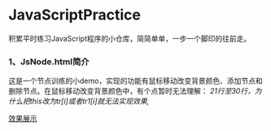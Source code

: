# JavaScriptPractice
积累平时练习JavaScript程序的小仓库，简简单单，一步一个脚印的往前走。

### 1、JsNode.html简介
这是一个节点训练的小demo，实现的功能有鼠标移动改变背景颜色、添加节点和删除节点。在鼠标移动改变背景颜色中，有个点暂时无法理解：
*21行至30行，为什么把this改为tr[i]或者tr1[i]就无法实现效果,*

[效果展示](https://cruxf.github.io/JavaScriptPractice/JsNode.html)
